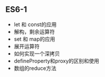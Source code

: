 ## ES6-1
- let 和 const的应用
- 解构，剩余运算符
- set 和 map的应用
- 展开运算符
- 如何实现一个深拷贝
- defineProperty和proxy的区别和使用
- 数组的reduce方法
